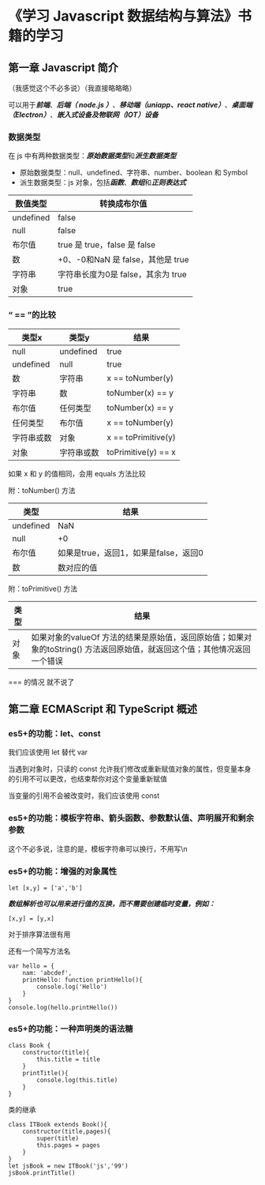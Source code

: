 
# 《学习 Javascript 数据结构与算法》书籍的学习

## 第一章 Javascript 简介

（我感觉这个不必多说）（我直接略略略）

可以用于***前端***、***后端（ node.js ）***、***移动端（uniapp、react native）***、***桌面端（Electron）***、***嵌入式设备及物联网（IOT）设备***

### 数据类型

在 js 中有两种数据类型：***原始数据类型***和***派生数据类型***
- 原始数据类型：null、undefined、字符串、number、boolean 和 Symbol
- 派生数据类型：js 对象，包括***函数***、***数组***和***正则表达式***


|数值类型|转换成布尔值|
|---|---|
|undefined|false|
|null|false|
|布尔值|true 是 true，false 是 false|
|数|+0、-0和NaN 是 false，其他是 true|
|字符串|字符串长度为0是 false，其余为 true|
|对象|true|

### “ == ”的比较

|类型x|类型y|结果|
|-|-|-|
|null|undefined|true|
|undefined|null|true|
|数|字符串|x == toNumber(y)|
|字符串|数|toNumber(x) == y|
|布尔值|任何类型|toNumber(x) == y|
|任何类型|布尔值|x == toNumber(y)|
|字符串或数|对象|x == toPrimitive(y)|
|对象|字符串或数|toPrimitive(y) == x|


如果 x 和 y 的值相同，会用 equals 方法比较

附：toNumber() 方法

|类型|结果|
|-|-|
|undefined|NaN|
|null|+0|
|布尔值|如果是true，返回1，如果是false，返回0|
|数|数对应的值|

附：toPrimitive() 方法

|类型|结果|
|-|-|
|对象|如果对象的valueOf 方法的结果是原始值，返回原始值；如果对象的toString() 方法返回原始值，就返回这个值；其他情况返回一个错误|

=== 的情况 就不说了

## 第二章 ECMAScript 和 TypeScript 概述

### es5+的功能：let、const

我们应该使用 let 替代 var

当遇到对象时，只读的 const 允许我们修改或重新赋值对象的属性，但变量本身的引用不可以更改，也结束帮你对这个变量重新赋值

当变量的引用不会被改变时，我们应该使用 const

### es5+的功能：模板字符串、箭头函数、参数默认值、声明展开和剩余参数

这个不必多说，注意的是，模板字符串可以换行，不用写\n

### es5+的功能：增强的对象属性

```
let [x,y] = ['a','b']
```

***数组解析也可以用来进行值的互换，而不需要创建临时变量，例如：***

```
[x,y] = [y,x]
```

对于排序算法很有用

还有一个简写方法名

```
var hello = {
	nam: 'abcdef',
	printHello: function printHello(){
		console.log('Hello')
	}
}
console.log(hello.printHello())
```

### es5+的功能：一种声明类的语法糖

```
class Book {
	constructor(title){
		this.title = title
	}
	printTitle(){
		console.log(this.title)
	}
}
```

类的继承

```
class ITBook extends Book(){
	constructor(title,pages){
		super(title)
		this.pages = pages
	}
}
let jsBook = new ITBook('js','99')
jsBook.printTitle()
```

